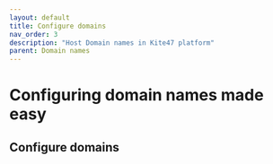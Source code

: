 ```yaml
---
layout: default
title: Configure domains
nav_order: 3
description: "Host Domain names in Kite47 platform"
parent: Domain names
---
```


# Configuring domain names made easy

## Configure domains
